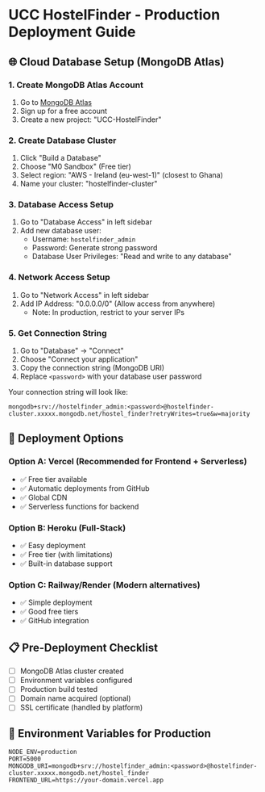 # UCC HostelFinder - Production Deployment Guide

## 🌐 Cloud Database Setup (MongoDB Atlas)

### 1. Create MongoDB Atlas Account
1. Go to [MongoDB Atlas](https://cloud.mongodb.com/)
2. Sign up for a free account
3. Create a new project: "UCC-HostelFinder"

### 2. Create Database Cluster
1. Click "Build a Database"
2. Choose "M0 Sandbox" (Free tier)
3. Select region: "AWS - Ireland (eu-west-1)" (closest to Ghana)
4. Name your cluster: "hostelfinder-cluster"

### 3. Database Access Setup
1. Go to "Database Access" in left sidebar
2. Add new database user:
   - Username: `hostelfinder_admin`
   - Password: Generate strong password
   - Database User Privileges: "Read and write to any database"

### 4. Network Access Setup
1. Go to "Network Access" in left sidebar
2. Add IP Address: "0.0.0.0/0" (Allow access from anywhere)
   - Note: In production, restrict to your server IPs

### 5. Get Connection String
1. Go to "Database" → "Connect"
2. Choose "Connect your application"
3. Copy the connection string (MongoDB URI)
4. Replace `<password>` with your database user password

Your connection string will look like:
```
mongodb+srv://hostelfinder_admin:<password>@hostelfinder-cluster.xxxxx.mongodb.net/hostel_finder?retryWrites=true&w=majority
```

## 🚀 Deployment Options

### Option A: Vercel (Recommended for Frontend + Serverless)
- ✅ Free tier available
- ✅ Automatic deployments from GitHub
- ✅ Global CDN
- ✅ Serverless functions for backend

### Option B: Heroku (Full-Stack)
- ✅ Easy deployment
- ✅ Free tier (with limitations)
- ✅ Built-in database support

### Option C: Railway/Render (Modern alternatives)
- ✅ Simple deployment
- ✅ Good free tiers
- ✅ GitHub integration

## 📋 Pre-Deployment Checklist

- [ ] MongoDB Atlas cluster created
- [ ] Environment variables configured
- [ ] Production build tested
- [ ] Domain name acquired (optional)
- [ ] SSL certificate (handled by platform)

## 🔧 Environment Variables for Production

```env
NODE_ENV=production
PORT=5000
MONGODB_URI=mongodb+srv://hostelfinder_admin:<password>@hostelfinder-cluster.xxxxx.mongodb.net/hostel_finder
FRONTEND_URL=https://your-domain.vercel.app
```
